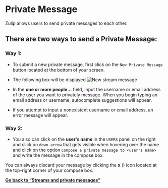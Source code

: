 # Private Message

Zulip allows users to send private messages to each other.

## There are two ways to send a Private Message:

### Way 1:

* To submit a new private message, first click on the `New Private
  Message` button located at the bottom of your screen.

* The following box will be displayed
![New stream message](/static/images/help/private-box.png)

* In the **one or more people...** field, input the username or email
address of the user you want to privately message.  When you begin
typing an email address or username, autocomplete suggestions will
appear.

* If you attempt to input a nonexistent username or email address, an
  error message will appear.

### Way 2:

* You also can click on the **user's name** in the `USERS` panel on
the right and click on `down arrow` that gets visible when hovering
over the name and click on the option `Compose a private message to
<user's name>` and write the message in the compose box.

You can always discard your message by clicking the **x**
(<i class="icon-vector-remove"></i>) icon located at the top-right corner
of your compose box.

**[Go back to “Streams and private messages”](/help/streams-and-private-messages)**

